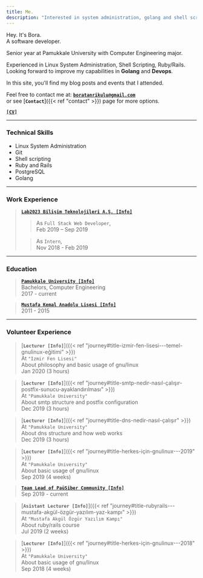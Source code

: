 ```yaml
---
title: Me.
description: "Interested in system administration, golang and shell scripting."
---
```


Hey. It's Bora.  
A software developer.  

Senior year at Pamukkale University with Computer Engineering major.

Experienced in Linux System Administration, Shell Scripting, Ruby/Rails.  
Looking forward to improve my capabilities in **Golang** and **Devops**.

In this site, you'll find my blog posts and events that I attended.  

Feel free to contact me at: [**`boratanrikulu@gmail.com`**](mailto:boratanrikulu@gmail.com)  
or see [**`Contact`**]({{< ref "contact" >}}) page for more options.

[**`[CV]`**](/resume.pdf)

<!-- > "Dinlenmemek üzere yola çıkanlar asla yorulmazlar." -->

---

### Technical Skills

- Linux System Administration
- Git
- Shell scripting
- Ruby and Rails
- PostgreSQL
- Golang

---

### Work Experience

> [**`Lab2023 Bilişim Teknolojileri A.Ş. [Info]`**](https://lab2023.com/)  
  >> As `Full Stack Web Developer`,  
    Feb 2019 – Sep 2019  
>
  >> As `Intern`,   
    Nov 2018 - Feb 2019  

---

### Education

> [**`Pamukkale University [Info]`**](http://www.pau.edu.tr/)  
> Bachelors, Computer Engineering  
  2017 - current

> [**`Mustafa Kemal Anadolu Lisesi [Info]`**](http://mkal35.meb.k12.tr/)  
> 2011 - 2015

---

### Volunteer Experience

> [**`Lecturer [Info]`**]({{< ref "journey#title-izmir-fen-lisesi---temel-gnulinux-eğitimi" >}})  
> At `"Izmir Fen Lisesi"`  
  About philosophy and basic usage of gnu/linux  
  Jan 2020 (3 hours)  

> [**`Lecturer [Info]`**]({{< ref "journey#title-smtp-nedir-nasıl-çalışır-postfix-sunucu-ayaklandırılması" >}})  
> At `"Pamukkale University"`  
  About smtp structure and postfix configuration  
  Dec 2019 (3 hours)  

> [**`Lecturer [Info]`**]({{< ref "journey#title-dns-nedir-nasıl-çalışır" >}})  
> At `"Pamukkale University"`  
  About dns structure and how web works  
  Dec 2019 (3 hours)  

> [**`Lecturer [Info]`**]({{< ref "journey#title-herkes-için-gnulinux---2019" >}})  
> At `"Pamukkale University" `  
  About basic usage of gnu/linux  
  Sep 2019 (4 weeks)  

> [**`Team Lead of PaüSiber Community [Info]`**](https://pausiber.xyz)  
  Sep 2019 - current  

> [**`Asistant Lecturer [Info]`**]({{< ref "journey#title-rubyrails---mustafa-akgül-özgür-yazılım-yaz-kampı" >}})  
> At `"Mustafa Akgül Özgür Yazılım Kampı"`  
  About ruby/rails course   
  Jul 2019 (2 weeks)  

> [**`Lecturer [Info]`**]({{< ref "journey#title-herkes-için-gnulinux---2018" >}})  
> At `"Pamukkale University"`  
  About basic usage of gnu/linux  
  Sep 2018 (4 weeks)  
